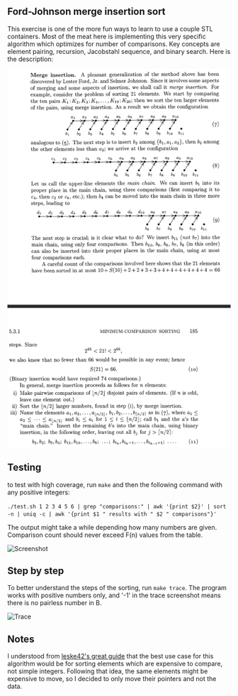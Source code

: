 ## Ford-Johnson merge insertion sort

This exercise is one of the more fun ways to learn to use a couple STL containers. Most of the meat here is implementing this very specific algorithm which optimizes for number of comparisons. Key concepts are element pairing, recursion, Jacobstahl sequence, and binary search. Here is the description:

![Algorithm](./img/ford-johnson_merge_insertion.png)



## Testing

to test with high coverage, run `make` and then the following command with any positive integers:

```./test.sh 1 2 3 4 5 6 | grep "comparisons:" | awk '{print $2}' | sort -n | uniq -c | awk '{print $1 " results with " $2 " comparisons"}'```

The output might take a while depending how many numbers are given. Comparison count should never exceed F(n) values from the table. 


![Screenshot](./img/screenshot.png)




## Step by step

To better understand the steps of the sorting, run `make trace`.
The program works with positive numbers only, and '-1' in the trace screenshot means there is no pairless number in B.

![Trace](./img/trace.png)



## Notes

I understood from [leske42's great guide](https://github.com/leske42/CPP09) that the best use case for this algorithm would be for sorting elements which are expensive to compare, not simple integers. Following that idea, the same elements might be expensive to move, so I decided to only move their pointers and not the data.
